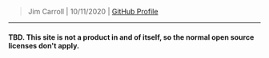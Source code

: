 > Jim Carroll |
> 10/11/2020 |
> [GitHub Profile](https://github.com/pulamusic)

---

#### TBD. This site is not a product in and of itself, so the normal open source licenses don't apply.
